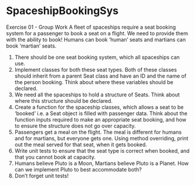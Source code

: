# SpaceshipBookingSys

Exercise 01 - Group Work
A fleet of spaceships require a seat booking system for a passenger to book a seat on a flight. We
need to provide them with the ability to book!
Humans can book ‘human’ seats and martians can book ‘martian’ seats.
1. There should be one seat booking system, which all spaceships can use.
2. Implement classes for both these seat types. Both of these classes should inherit from a
parent Seat class and have an ID and the name of the person booking. Think about where
these variables should be declared.
3. We need all the spaceships to hold a structure of Seats. Think about where this structure
should be declared.
4. Create a function for the spaceship classes, which allows a seat to be ‘booked’ i.e. a Seat
object is filled with passenger data. Think about the function inputs required to make an
appropriate seat booking, and how to ensure the structure does not go over capacity.
5. Passengers get a meal on the flight. The meal is different for humans and for martians, but
everyone gets one. Using method overriding, print out the meal served for that seat, when
it gets booked.
6. Write unit tests to ensure that the seat type is correct when booked, and that you cannot
book at capacity.
7. Humans believe Pluto is a Moon, Martians believe Pluto is a Planet. How can we implement
Pluto to best accommodate both?
8. Don’t forget unit tests!
